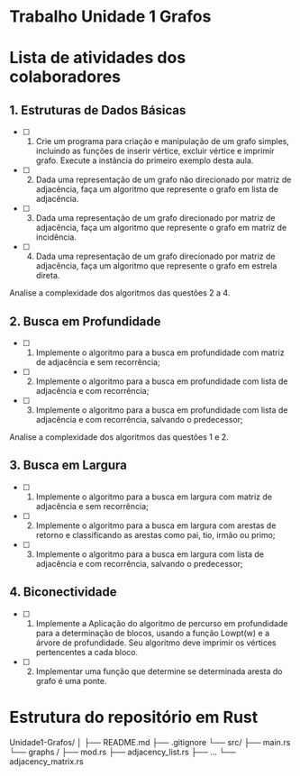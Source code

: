 # Trabalho Unidade 1 Grafos 

# Lista de atividades dos colaboradores

## 1. Estruturas de Dados Básicas

- [ ] 1. Crie um programa para criação e manipulação de um grafo simples, incluindo as funções de inserir vértice, excluir vértice e imprimir grafo. Execute a instância do primeiro exemplo desta aula.
- [ ] 2. Dada uma representação de um grafo não direcionado por matriz de adjacência, faça um algoritmo que represente o grafo em lista de adjacência.
- [ ] 3. Dada uma representação de um grafo direcionado por matriz de adjacência, faça um algoritmo que represente o grafo em matriz de incidência.
- [ ] 4. Dada uma representação de um grafo direcionado por matriz de adjacência, faça um algoritmo que represente o grafo em estrela direta.

Analise a complexidade dos algoritmos das questões 2 a 4.

## 2. Busca em Profundidade
- [ ] 1. Implemente o algoritmo para a busca em profundidade com matriz de adjacência e sem recorrência;
- [ ] 2. Implemente o algoritmo para a busca em profundidade com lista de adjacência e com recorrência;
- [ ] 3. Implemente o algoritmo para a busca em profundidade com lista de adjacência e com recorrência, salvando o predecessor;

Analise a complexidade dos algoritmos das questões 1 e 2.

## 3. Busca em Largura

- [ ] 1. Implemente o algoritmo para a busca em largura com matriz de adjacência e sem recorrência;
- [ ] 2. Implemente o algoritmo para a busca em largura com arestas de retorno e classificando as arestas como pai, tio, irmão ou primo;
- [ ] 3. Implemente o algoritmo para a busca em largura com lista de adjacência e com recorrência, salvando o predecessor;

## 4. Biconectividade

- [ ] 1. Implemente a Aplicação do algoritmo de percurso em profundidade para a determinação de blocos, usando a função Lowpt(w) e a árvore de profundidade. Seu algoritmo deve imprimir os vértices pertencentes a cada bloco.
- [ ] 2. Implementar uma função que determine se determinada aresta do grafo é uma ponte.

# Estrutura do repositório em Rust

Unidade1-Grafos/
│
├── README.md
├── .gitignore
└── src/
    ├── main.rs
    └── graphs /
        ├── mod.rs
        ├── adjacency_list.rs
        ├── ...
        └── adjacency_matrix.rs

